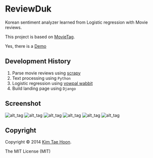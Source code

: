 ReviewDuk
=========

Korean sentiment analyzer learned from Logistic regression with Movie reviews.

This project is based on [MovieTag](https://github.com/carpedm20/movietag).

Yes, there is a [Demo](http://pail.unist.ac.kr:8080)


Development History
-------------------

1. Parse movie reviews using [scrapy](http://scrapy.org/)
2. Text processing using `Python`
3. Logistic regression using [vowpal wabbit](https://github.com/JohnLangford/vowpal_wabbit)
4. Build landing page using `Django`


Screenshot
----------

![alt_tag](https://raw.githubusercontent.com/carpedm20/reviewduk/master/demo/1.png)
![alt_tag](https://raw.githubusercontent.com/carpedm20/reviewduk/master/demo/2.png)
![alt_tag](https://raw.githubusercontent.com/carpedm20/reviewduk/master/demo/3.png)
![alt_tag](https://raw.githubusercontent.com/carpedm20/reviewduk/master/demo/4.png)
![alt_tag](https://raw.githubusercontent.com/carpedm20/reviewduk/master/demo/5.png)
![alt_tag](https://raw.githubusercontent.com/carpedm20/reviewduk/master/demo/6.png)


Copyright
---------

Copyright © 2014 [Kim Tae Hoon](http://carpedm20.github.io).

The MIT License (MIT)
